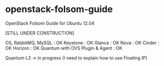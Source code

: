 openstack-folsom-guide
======================

OpenStack Folsom Guide for Ubuntu 12.04

[STILL UNDER CONSTRUCTION]

OS, RabbitMQ, MySQL : OK
Keystone : OK
Glance : OK
Nova : OK
Cinder : OK
Horizon : OK
Quantum with OVS Plugin & Agent : OK

Quantum L3 -> in progress (I need to explain how to use Floating IP)
